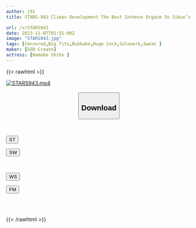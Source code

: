 ```yaml
---
author: j91
title: STARS-943 Climax Development The Best Intense Orgasm In Jibun’s History While Shaking Her Petite And Sensitive Body! Big Cock Climax Shiori Hamabe

url: /v/STARS943
date: 2023-11-07T02:55:00Z
image: "STARS943.jpg"
tags: [Censored,Big Tits,Bukkake,Huge Cock,Solowork,Sweat ]
maker: [SOD Create]
actress: [Hamabe Shiho ]
---
```



{{< rawhtml >}}

<div class="video" data-videoid="9vbrWaMZAJuY2a">
    <a href="javascript:;">
        <img src="https://my.j91.asia/v/STARS943.jpg" width="WIDTH" height="HEIGHT" alt="STARS943.mp4" loading="lazy">
    </a>
</div>

<script type="text/javascript" src="https://j91.asia/asset/on-demand-st.js"></script>

<br>
  <link rel="stylesheet" href="https://j91.asia/asset/bs5.css">
  
  <center>
  <button class="btn btn-primary" type="button" data-bs-toggle="collapse" data-bs-target=".multi-collapse" aria-expanded="false" aria-controls="multiCollapseExample1 multiCollapseExample2"><h2>Download</h2></button></center>
</p>
<div class="row">
  <div class="col">
    <div class="collapse multi-collapse" id="multiCollapseExample1">
      <div class="card card-body">
	      	      <br>
<div class="buttons">  
<p><a href="https://streamtape.to/v/9vbrWaMZAJuY2a" target="_blank"><button class="btn-hover color-3"><i class="fa fa-download"></i> ST</button></a></p>
<p><a href="https://sfastwish.com/316w9ts4c2wh" target="_blank"><button class="btn-hover color-2"><i class="fa fa-download"></i> SW</button></a></p></div>
    </div>
  </div>
</div>
  <div class="col">
    <div class="collapse multi-collapse" id="multiCollapseExample2">
      <div class="card card-body">
	      <br>
<div class="buttons">
<p><a href="https://wolfstream.tv/sp06rghzynbk" target="_blank"><button class="btn-hover color-9"><i class="fa fa-download"></i> WS</button></a></p>
<p><a href="https://filemoon.sx/d/na6ds6loygex" target="_blank"><button class="btn-hover color-8"><i class="fa fa-download"></i> FM</button></a></p></div>
<br><br>
      </div>
    </div>
  </div>
</div>

{{< /rawhtml >}}
